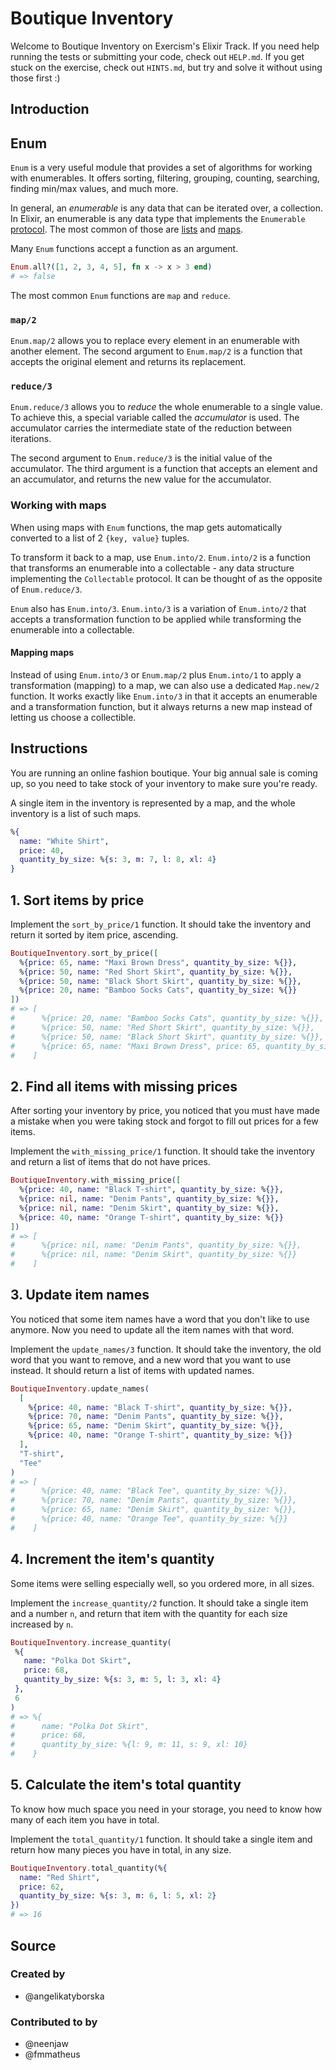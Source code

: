 # Boutique Inventory

Welcome to Boutique Inventory on Exercism's Elixir Track.
If you need help running the tests or submitting your code, check out `HELP.md`.
If you get stuck on the exercise, check out `HINTS.md`, but try and solve it without using those first :)

## Introduction

## Enum

`Enum` is a very useful module that provides a set of algorithms for working with
enumerables. It offers sorting, filtering, grouping, counting, searching, finding
min/max values, and much more.

In general, an _enumerable_ is any data that can be iterated over, a collection.
In Elixir, an enumerable is any data type that implements the `Enumerable`
[protocol][exercism-protocols]. The most common of those are [lists][exercism-lists] and
[maps][exercism-maps].

Many `Enum` functions accept a function as an argument.

```elixir
Enum.all?([1, 2, 3, 4, 5], fn x -> x > 3 end)
# => false
```

The most common `Enum` functions are `map` and `reduce`.

### `map/2`

`Enum.map/2` allows you to replace every element in an enumerable with another
element. The second argument to `Enum.map/2` is a function that accepts the
original element and returns its replacement.

### `reduce/3`

`Enum.reduce/3` allows you to _reduce_ the whole enumerable to a single value.
To achieve this, a special variable called the _accumulator_ is used. The accumulator
carries the intermediate state of the reduction between iterations.

The second argument to `Enum.reduce/3` is the initial value of the accumulator.
The third argument is a function that accepts an element and an accumulator,
and returns the new value for the accumulator.

### Working with maps

When using maps with `Enum` functions, the map gets automatically converted to a
list of 2 `{key, value}` tuples.

To transform it back to a map, use `Enum.into/2`. `Enum.into/2` is a function
that transforms an enumerable into a collectable - any data structure implementing
the `Collectable` protocol. It can be thought of as the opposite of `Enum.reduce/3`.

`Enum` also has `Enum.into/3`. `Enum.into/3` is a variation of `Enum.into/2` that
accepts a transformation function to be applied while transforming the enumerable
into a collectable.

#### Mapping maps

Instead of using `Enum.into/3` or `Enum.map/2` plus `Enum.into/1` to apply a
transformation (mapping) to a map, we can also use a dedicated `Map.new/2` function.
It works exactly like `Enum.into/3` in that it accepts an enumerable and a
transformation function, but it always returns a new map instead of letting us
choose a collectible.

[exercism-protocols]: https://exercism.org/tracks/elixir/concepts/protocols
[exercism-lists]: https://exercism.org/tracks/elixir/concepts/lists
[exercism-maps]: https://exercism.org/tracks/elixir/concepts/maps

## Instructions

You are running an online fashion boutique. Your big annual sale is coming up,
so you need to take stock of your inventory to make sure you're ready.

A single item in the inventory is represented by a map, and the whole inventory
is a list of such maps.

```elixir
%{
  name: "White Shirt",
  price: 40,
  quantity_by_size: %{s: 3, m: 7, l: 8, xl: 4}
}
```

## 1. Sort items by price

Implement the `sort_by_price/1` function. It should take the inventory and return
it sorted by item price, ascending.

```elixir
BoutiqueInventory.sort_by_price([
  %{price: 65, name: "Maxi Brown Dress", quantity_by_size: %{}},
  %{price: 50, name: "Red Short Skirt", quantity_by_size: %{}},
  %{price: 50, name: "Black Short Skirt", quantity_by_size: %{}},
  %{price: 20, name: "Bamboo Socks Cats", quantity_by_size: %{}}
])
# => [
#      %{price: 20, name: "Bamboo Socks Cats", quantity_by_size: %{}},
#      %{price: 50, name: "Red Short Skirt", quantity_by_size: %{}},
#      %{price: 50, name: "Black Short Skirt", quantity_by_size: %{}},
#      %{price: 65, name: "Maxi Brown Dress", price: 65, quantity_by_size: %{}}
#    ]
```

## 2. Find all items with missing prices

After sorting your inventory by price, you noticed that you must have made a
mistake when you were taking stock and forgot to fill out prices for a few items.

Implement the `with_missing_price/1` function. It should take the inventory and
return a list of items that do not have prices.

```elixir
BoutiqueInventory.with_missing_price([
  %{price: 40, name: "Black T-shirt", quantity_by_size: %{}},
  %{price: nil, name: "Denim Pants", quantity_by_size: %{}},
  %{price: nil, name: "Denim Skirt", quantity_by_size: %{}},
  %{price: 40, name: "Orange T-shirt", quantity_by_size: %{}}
])
# => [
#      %{price: nil, name: "Denim Pants", quantity_by_size: %{}},
#      %{price: nil, name: "Denim Skirt", quantity_by_size: %{}}
#    ]
```

## 3. Update item names

You noticed that some item names have a word that you don't like to use anymore.
Now you need to update all the item names with that word.

Implement the `update_names/3` function. It should take the inventory, the old
word that you want to remove, and a new word that you want to use instead. It
should return a list of items with updated names.

```elixir
BoutiqueInventory.update_names(
  [
    %{price: 40, name: "Black T-shirt", quantity_by_size: %{}},
    %{price: 70, name: "Denim Pants", quantity_by_size: %{}},
    %{price: 65, name: "Denim Skirt", quantity_by_size: %{}},
    %{price: 40, name: "Orange T-shirt", quantity_by_size: %{}}
  ],
  "T-shirt",
  "Tee"
)
# => [
#      %{price: 40, name: "Black Tee", quantity_by_size: %{}},
#      %{price: 70, name: "Denim Pants", quantity_by_size: %{}},
#      %{price: 65, name: "Denim Skirt", quantity_by_size: %{}},
#      %{price: 40, name: "Orange Tee", quantity_by_size: %{}}
#    ]
```

## 4. Increment the item's quantity

Some items were selling especially well, so you ordered more, in all sizes.

Implement the `increase_quantity/2` function. It should take a single item and
a number `n`, and return that item with the quantity for each size increased by `n`.

```elixir
BoutiqueInventory.increase_quantity(
 %{
   name: "Polka Dot Skirt",
   price: 68,
   quantity_by_size: %{s: 3, m: 5, l: 3, xl: 4}
 },
 6
)
# => %{
#      name: "Polka Dot Skirt",
#      price: 68,
#      quantity_by_size: %{l: 9, m: 11, s: 9, xl: 10}
#    }

```

## 5. Calculate the item's total quantity

To know how much space you need in your storage, you need to know how many of
each item you have in total.

Implement the `total_quantity/1` function. It should take a single item and
return how many pieces you have in total, in any size.

```elixir
BoutiqueInventory.total_quantity(%{
  name: "Red Shirt",
  price: 62,
  quantity_by_size: %{s: 3, m: 6, l: 5, xl: 2}
})
# => 16
```

## Source

### Created by

- @angelikatyborska

### Contributed to by

- @neenjaw
- @fmmatheus
